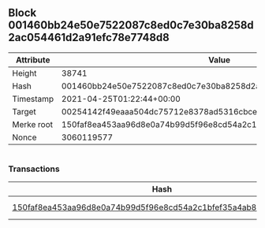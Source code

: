 ## Block 001460bb24e50e7522087c8ed0c7e30ba8258d2ac054461d2a91efc78e7748d8

Attribute | Value
--- | ---
Height | 38741
Hash | 001460bb24e50e7522087c8ed0c7e30ba8258d2ac054461d2a91efc78e7748d8
Timestamp | 2021-04-25T01:22:44+00:00
Target | 00254142f49eaaa504dc75712e8378ad5316cbcead634704b3734b6271167cc4
Merke root | 150faf8ea453aa96d8e0a74b99d5f96e8cd54a2c1bfef35a4ab820febf1502a2
Nonce | 3060119577

```

```

### Transactions

Hash | Amount
--- | ---
[150faf8ea453aa96d8e0a74b99d5f96e8cd54a2c1bfef35a4ab820febf1502a2](150faf8ea453aa96d8e0a74b99d5f96e8cd54a2c1bfef35a4ab820febf1502a2.md) | 10.00000000 SKEPTI 
